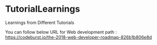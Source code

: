 # TutorialLearnings
Learnings from Different Tutorials

You can follow below URL for Web development path :
https://codeburst.io/the-2018-web-developer-roadmap-826b1b806e8d

